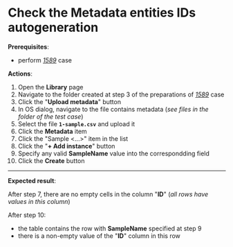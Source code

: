 # Check the Metadata entities IDs autogeneration

**Prerequisites**:

- perform [_1589_](1589.md) case

**Actions**:

1. Open the **Library** page
2. Navigate to the folder created at step 3 of the preparations of [_1589_](1589.md) case
3. Click the "**Upload metadata**" button
4. In OS dialog, navigate to the file contains metadata (_see files in the folder of the test case_)
5. Select the file **`1-sample.csv`** and upload it
6. Click the **Metadata** item
7. Click the "Sample <...>" item in the list
8. Click the "**+ Add instance**" button
9. Specify any valid **SampleName** value into the correspondding field
10. Click the **Create** button

***

**Expected result**:

After step 7, there are no empty cells in the column "**ID**" (_all rows have values in this column_)

After step 10:

- the table contains the row with **SampleName** specified at step 9
- there is a non-empty value of the "**ID**" column in this row
